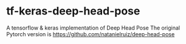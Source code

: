 # tf-keras-deep-head-pose
A tensorflow &amp; keras implementation of Deep Head Pose
The original Pytorch version is https://github.com/natanielruiz/deep-head-pose
